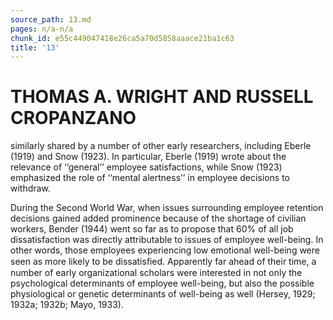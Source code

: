 ```yaml
---
source_path: 13.md
pages: n/a-n/a
chunk_id: e55c449047418e26ca5a70d5858aaace21ba1c63
title: '13'
---
```

# THOMAS A. WRIGHT AND RUSSELL CROPANZANO

similarly shared by a number of other early researchers, including Eberle (1919) and Snow (1923). In particular, Eberle (1919) wrote about the relevance of ‘‘general’’ employee satisfactions, while Snow (1923) emphasized the role of ‘‘mental alertness’’ in employee decisions to withdraw.

During the Second World War, when issues surrounding employee retention decisions gained added prominence because of the shortage of civilian workers, Bender (1944) went so far as to propose that 60% of all job dissatisfaction was directly attributable to issues of employee well-being. In other words, those employees experiencing low emotional well-being were seen as more likely to be dissatisﬁed. Apparently far ahead of their time, a number of early organizational scholars were interested in not only the psychological determinants of employee well-being, but also the possible physiological or genetic determinants of well-being as well (Hersey, 1929; 1932a; 1932b; Mayo, 1933).

